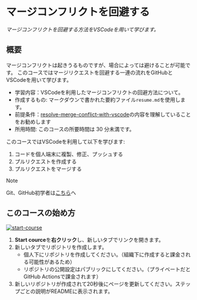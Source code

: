 # マージコンフリクトを回避する

_マージコンフリクトを回避する方法を*VSCode*を用いて学びます。_

## 概要

マージコンフリクトは起きうるものですが、場合によっては避けることが可能です。
このコースではマージリクエストを回避する一連の流れをGitHubとVSCodeを用いて学びます。

- 学習内容：VSCodeを利用したマージコンフリクトの回避方法について。
- 作成するもの: マークダウンで書かれた要約ファイル`resume.md`を使用します。
- 前提条件：[resolve-merge-conflict-with-vscode](https://github.com/kuboctopus/resolve-merge-conflict-with-vscode)の内容を理解していることをお勧めします
- 所用時間: このコースの所要時間は 30 分未満です。

このコースではVSCodeを利用して以下を学びます:

1. コードを個人端末に複製、修正、プッシュする
2. プルリクエストを作成する
3. プルリクエストをマージする

> [!NOTE]
> Git、GitHub初学者は[こちら](https://github.com/kuboctopus/dodge-merge-conflict/for_newbie.md)へ


## このコースの始め方

<!-- For start course, run in JavaScript:
'https://github.com/new?' + new URLSearchParams({
  template_owner: 'kuboctopus',
  template_name: 'dodge-merge-conflict-with-vscode',
  owner: '@me',
  name: 'dodge-merge-conflict-with-vscode',
  description: 'My clone repository',
  visibility: 'public',
}).toString()
-->

[![start-course](https://user-images.githubusercontent.com/1221423/235727646-4a590299-ffe5-480d-8cd5-8194ea184546.svg)](https://github.com/new?template_owner=kuboctopus&template_name=dodge-merge-conflict-with-vscode&owner=%40me&name=skills-dodge-merge-conflict-with-vscode&description=My+clone+repository&visibility=public)

1. **Start cource**を**右クリック**し、新しいタブでリンクを開きます。
2. 新しいタブでリポジトリを作成します。
   - 個人下にリポジトリを作成してください。（組織下に作成すると課金される可能性があるため）
   - リポジトリの公開設定はパブリックにしてください。（プライベートだとGitHub Actionsで課金されます）
3. 新しいリポジトリが作成されて20秒後にページを更新してください。ステップごとの説明がREADMEに表示されます。
